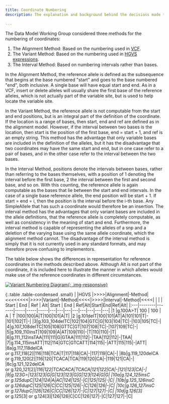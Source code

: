 ```yaml
---
title: Coordinate Numbering 
description: The explanation and background behind the decisions made to represent allele reference coordinates using a zero-based interval approach.
 
---
```


The Data Model Working Group considered three methods for the numbering of coordinates:

  1. The Alignment Method: Based on the numbering used in [VCF](http://samtools.github.io/hts-specs/VCFv4.2.pdf).
  2. The Variant Method: Based on the numbering used in [HGVS expressions](http://www.hgvs.org/mutnomen/disc.html).
  3. The Interval Method: Based on numbering intervals rather than bases.

In the Alignment Method, the reference allele is defined as the subsequence that begins at the base numbered "start" and goes to the base numbered "end", both inclusive.  A single base will have equal start and end.   As in a VCF, insert or delete alleles will usually share the first base of the reference alleles, which is not actually part of the variable site, but is used to help locate the variable site.

In the Variant Method, the reference allele is not computable from the start and end positions, but is an integral part of the definition of the coordinate.  If the location is a range of bases, then start, end and ref are defined as in the alignment model.  However, if the interval between two bases is the location, then start is the position of the first base, end = start + 1, and ref is an empty string.  This method has the advantage that only variable bases are included in the definition of the alleles, but it has the disadvantage that two coordinates may have the same start and end, but in one case refer to a pair of bases, and in the other case refer to the interval between the two bases.

In the Interval Method, positions denote the intervals between bases, rather than referring to the bases themselves, with a position of 1 denoting the interval before the first base, 2 the interval between the first and second base, and so on.   With this counting, the reference allele is again computable as the bases that lie between the start and end intervals.  In the case of a single base reference allele, the end position will be start + 1.  If start = end = i, then the position is the interval before the i-th base.  Any SimpleAllele that has such a coordinate would therefore be an insertion.    The interval method has the advantages that only variant bases are included in the allele definitions, that the reference allele is completely computable, as well as consistency in the meaning of start and end.  Furthermore, the interval method is capable of representing the alleles of a snp and a deletion of the varying base using the same allele coordinate, which the alignment method cannot.  The disadvantage of the interval method is simply that it is not currently used in any standard formats, and may therefore prove confusing to implementors.   

The table below shows the differences in representation for reference coordinates in the methods described above.  Although Alt is not part of the coordinate, it is included here to illustrate the manner in which alleles would make use of the reference coordinates in different circumstances.

[![Variant Numbering Diagram](/images/variant_numbering_examples.png){: .img-responsive}](/images/variant_numbering_examples.png)

{:.table .table-condensed .small}
|    |HGVS    |>>>>|Alignment|-Method|<<<<<<<<|>>>>|Variant|-Method|<<<<|>>>>|Interval|-Method|<<<<|
|    |        | Start | End | Ref | Alt| Start | End | Ref|Alt|Start|End|Ref|Alt|
|:---|--------|-------|-----|-----|-----|---|---|---|---|---|---|---|---|
|1   |g.100A>T| 100 | 100 | A | T |100|100|A|T|100|101|A|T|
|2 |g.101delT|100|101|AT|A|101|101|T|-|101|102|T|-|
|3|g.103_104delTC|102|104|GTC|G|103|104|TC|-|103|105|TC|-|
|4|g.107_108delTC|105|108|GTTC|GT|107|108|TC|-|107|109|TC|-|
|5|g.109_110insT|109|109|A|AT|109|110|-|T|110|110|-|T|
|6|g.111_112insTAA|111|111|G|GTAA|111|112|-|TAA|112|112|-|TAA|
|7|g.114_115insATT|112|114|GTC|GTCATT|114|115|-|ATT|115|115|-|ATT|
|8a|g.117_118delCA<br>or g.117_118[2]|116|118|TCA|T|117|118|CA|-|117|119|CA|-|
|8b|g.119_120delCA<br>or g.119_120[2]|116|120|TCACA|TCA|119|120|CA|-|119|121|CA|-|
|8c|g.121_122delCA<br>or g.120_121[2]*|116|122|TCACACA|TCACA|121|122|CA|-|121|123|CA|-|
|9|g.123G=|123|123|G|G|123|123|G|G|123|124|G|G|
|10a|g.124_125insC<br>or g.125dupC|124|124|A|AC|124|125|-|C|125|125|-|C|
|10b|g.125_126insC<br>or g.126dupC|125|126|C|CC|125|126|-|C|126|126|-|C|
|10c|g.126_127insC<br>or g.127dupC|126|126|C|CC|126|127|-|C|127|127|-|C|
|10d|g.126[3]*<br>or g.125[3] or g.124[3]|126|126|C|CC|126|127|-|C|127|127|-|C|
